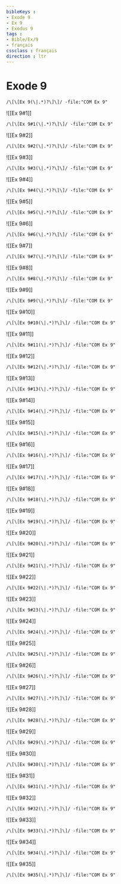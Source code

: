 ```yaml
---
bibleKeys : 
- Exode 9
- Ex 9
- Exodus 9
tags : 
- Bible/Ex/9
- français
cssclass : français
direction : ltr
---
```


# Exode 9

```query
/\[\[Ex 9(\|.*)?\]\]/ -file:"COM Ex 9"
```



![[Ex 9#1]]

```query
/\[\[Ex 9#1(\|.*)?\]\]/ -file:"COM Ex 9"
```

![[Ex 9#2]]

```query
/\[\[Ex 9#2(\|.*)?\]\]/ -file:"COM Ex 9"
```

![[Ex 9#3]]

```query
/\[\[Ex 9#3(\|.*)?\]\]/ -file:"COM Ex 9"
```

![[Ex 9#4]]

```query
/\[\[Ex 9#4(\|.*)?\]\]/ -file:"COM Ex 9"
```

![[Ex 9#5]]

```query
/\[\[Ex 9#5(\|.*)?\]\]/ -file:"COM Ex 9"
```

![[Ex 9#6]]

```query
/\[\[Ex 9#6(\|.*)?\]\]/ -file:"COM Ex 9"
```

![[Ex 9#7]]

```query
/\[\[Ex 9#7(\|.*)?\]\]/ -file:"COM Ex 9"
```

![[Ex 9#8]]

```query
/\[\[Ex 9#8(\|.*)?\]\]/ -file:"COM Ex 9"
```

![[Ex 9#9]]

```query
/\[\[Ex 9#9(\|.*)?\]\]/ -file:"COM Ex 9"
```

![[Ex 9#10]]

```query
/\[\[Ex 9#10(\|.*)?\]\]/ -file:"COM Ex 9"
```

![[Ex 9#11]]

```query
/\[\[Ex 9#11(\|.*)?\]\]/ -file:"COM Ex 9"
```

![[Ex 9#12]]

```query
/\[\[Ex 9#12(\|.*)?\]\]/ -file:"COM Ex 9"
```

![[Ex 9#13]]

```query
/\[\[Ex 9#13(\|.*)?\]\]/ -file:"COM Ex 9"
```

![[Ex 9#14]]

```query
/\[\[Ex 9#14(\|.*)?\]\]/ -file:"COM Ex 9"
```

![[Ex 9#15]]

```query
/\[\[Ex 9#15(\|.*)?\]\]/ -file:"COM Ex 9"
```

![[Ex 9#16]]

```query
/\[\[Ex 9#16(\|.*)?\]\]/ -file:"COM Ex 9"
```

![[Ex 9#17]]

```query
/\[\[Ex 9#17(\|.*)?\]\]/ -file:"COM Ex 9"
```

![[Ex 9#18]]

```query
/\[\[Ex 9#18(\|.*)?\]\]/ -file:"COM Ex 9"
```

![[Ex 9#19]]

```query
/\[\[Ex 9#19(\|.*)?\]\]/ -file:"COM Ex 9"
```

![[Ex 9#20]]

```query
/\[\[Ex 9#20(\|.*)?\]\]/ -file:"COM Ex 9"
```

![[Ex 9#21]]

```query
/\[\[Ex 9#21(\|.*)?\]\]/ -file:"COM Ex 9"
```

![[Ex 9#22]]

```query
/\[\[Ex 9#22(\|.*)?\]\]/ -file:"COM Ex 9"
```

![[Ex 9#23]]

```query
/\[\[Ex 9#23(\|.*)?\]\]/ -file:"COM Ex 9"
```

![[Ex 9#24]]

```query
/\[\[Ex 9#24(\|.*)?\]\]/ -file:"COM Ex 9"
```

![[Ex 9#25]]

```query
/\[\[Ex 9#25(\|.*)?\]\]/ -file:"COM Ex 9"
```

![[Ex 9#26]]

```query
/\[\[Ex 9#26(\|.*)?\]\]/ -file:"COM Ex 9"
```

![[Ex 9#27]]

```query
/\[\[Ex 9#27(\|.*)?\]\]/ -file:"COM Ex 9"
```

![[Ex 9#28]]

```query
/\[\[Ex 9#28(\|.*)?\]\]/ -file:"COM Ex 9"
```

![[Ex 9#29]]

```query
/\[\[Ex 9#29(\|.*)?\]\]/ -file:"COM Ex 9"
```

![[Ex 9#30]]

```query
/\[\[Ex 9#30(\|.*)?\]\]/ -file:"COM Ex 9"
```

![[Ex 9#31]]

```query
/\[\[Ex 9#31(\|.*)?\]\]/ -file:"COM Ex 9"
```

![[Ex 9#32]]

```query
/\[\[Ex 9#32(\|.*)?\]\]/ -file:"COM Ex 9"
```

![[Ex 9#33]]

```query
/\[\[Ex 9#33(\|.*)?\]\]/ -file:"COM Ex 9"
```

![[Ex 9#34]]

```query
/\[\[Ex 9#34(\|.*)?\]\]/ -file:"COM Ex 9"
```

![[Ex 9#35]]

```query
/\[\[Ex 9#35(\|.*)?\]\]/ -file:"COM Ex 9"
```

